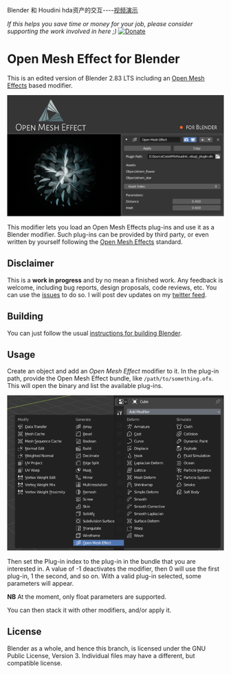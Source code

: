 Blender 和 Houdini hda资产的交互----[视频演示](https://www.bilibili.com/video/BV1RZ4y1H7p1)

*If this helps you save time or money for your job, please consider supporting the work involved in here ;)* [![Donate](https://www.paypalobjects.com/en_US/i/btn/btn_donate_LG.gif)](https://www.paypal.com/cgi-bin/webscr?cmd=_donations&business=DNEEF8GDX2EV6&currency_code=EUR&source=url)

Open Mesh Effect for Blender
============================

This is an edited version of Blender 2.83 LTS including an [Open Mesh Effects](https://github.com/eliemichel/OpenMeshEffect) based modifier.

![OpenMeshEffect modifier for Blender](doc/openmesheffect/openmesheffect-for-blender.png)

This modifier lets you load an Open Mesh Effects plug-ins and use it as a Blender modifier. Such plug-ins can be provided by third party, or even written by yourself following the [Open Mesh Effects](https://github.com/eliemichel/OpenMeshEffect) standard.

## Disclaimer

This is a **work in progress** and by no mean a finished work. Any feedback is welcome, including bug reports, design proposals, code reviews, etc. You can use the [issues](https://github.com/eliemichel/OpenMeshEffectForBlender/issues) to do so. I will post dev updates on my [twitter feed](https://twitter.com/exppad).

## Building

You can just follow the usual [instructions for building Blender](https://wiki.blender.org/wiki/Building_Blender).

## Usage

Create an object and add an *Open Mesh Effect* modifier to it. In the plug-in path, provide the Open Mesh Effect bundle, like `/path/to/something.ofx`. This will open the binary and list the available plug-ins.

![OpenMeshEffect modifier](doc/openmesheffect/openmesheffect-create.png)


Then set the Plug-in index to the plug-in in the bundle that you are interested in. A value of -1 deactivates the modifier, then 0 will use the first plug-in, 1 the second, and so on. With a valid plug-in selected, some parameters will appear.

**NB** At the moment, only float parameters are supported.

You can then stack it with other modifiers, and/or apply it.

## License

Blender as a whole, and hence this branch, is licensed under the GNU Public License, Version 3.
Individual files may have a different, but compatible license.
